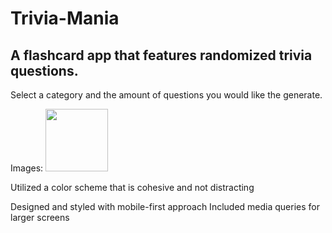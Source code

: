 # Trivia-Mania

## A flashcard app that features randomized trivia questions.

Select a category and the amount of questions you would like the generate.

Images:
<img src="relative path" width="100" height="100">

Utilized a color scheme that is cohesive and not distracting

Designed and styled with mobile-first approach
Included media queries for larger screens
